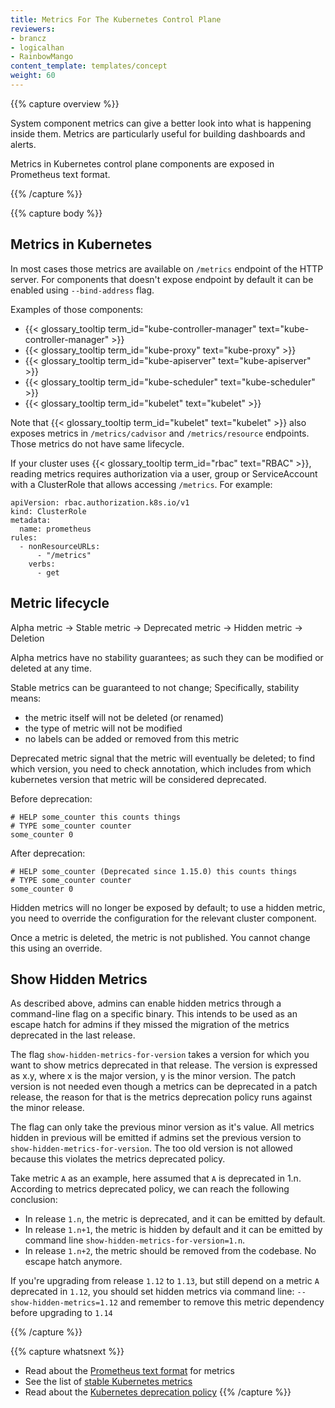 ```yaml
---
title: Metrics For The Kubernetes Control Plane
reviewers:
- brancz
- logicalhan
- RainbowMango
content_template: templates/concept
weight: 60
---
```


{{% capture overview %}}

System component metrics can give a better look into what is happening inside them. Metrics are particularly useful for building dashboards and alerts.

Metrics in Kubernetes control plane components are exposed in Prometheus text format.

{{% /capture %}}

{{% capture body %}}

## Metrics in Kubernetes

In most cases those metrics are available on `/metrics` endpoint of the HTTP server. For components that doesn't expose endpoint by default it can be enabled using `--bind-address` flag.

Examples of those components:
* {{< glossary_tooltip term_id="kube-controller-manager" text="kube-controller-manager" >}}
* {{< glossary_tooltip term_id="kube-proxy" text="kube-proxy" >}}
* {{< glossary_tooltip term_id="kube-apiserver" text="kube-apiserver" >}}
* {{< glossary_tooltip term_id="kube-scheduler" text="kube-scheduler" >}}
* {{< glossary_tooltip term_id="kubelet" text="kubelet" >}}

Note that {{< glossary_tooltip term_id="kubelet" text="kubelet" >}} also exposes metrics in `/metrics/cadvisor` and `/metrics/resource` endpoints. Those metrics do not have same lifecycle.

If your cluster uses {{< glossary_tooltip term_id="rbac" text="RBAC" >}}, reading metrics requires authorization via a user, group or ServiceAccount with a ClusterRole that allows accessing `/metrics`.
For example:
```
apiVersion: rbac.authorization.k8s.io/v1	
kind: ClusterRole	
metadata:	
  name: prometheus	
rules:	
  - nonResourceURLs:	
      - "/metrics"	
    verbs:	
      - get
```

## Metric lifecycle

Alpha metric →  Stable metric →  Deprecated metric →  Hidden metric → Deletion

Alpha metrics have no stability guarantees; as such they can be modified or deleted at any time.

Stable metrics can be guaranteed to not change; Specifically, stability means:

* the metric itself will not be deleted (or renamed)
* the type of metric will not be modified
* no labels can be added or removed from this metric

Deprecated metric signal that the metric will eventually be deleted; to find which version, you need to check annotation, which includes from which kubernetes version that metric will be considered deprecated.

Before deprecation:

```
# HELP some_counter this counts things
# TYPE some_counter counter
some_counter 0
```

After deprecation:

```
# HELP some_counter (Deprecated since 1.15.0) this counts things
# TYPE some_counter counter
some_counter 0
```

Hidden metrics will no longer be exposed by default; to use a hidden metric, you need to override the configuration for the relevant cluster component.

Once a metric is deleted, the metric is not published. You cannot change this using an override.


## Show Hidden Metrics

As described above, admins can enable hidden metrics through a command-line flag on a specific binary. This intends to be used as an escape hatch for admins if they missed the migration of the metrics deprecated in the last release.

The flag `show-hidden-metrics-for-version` takes a version for which you want to show metrics deprecated in that release. The version is expressed as x.y, where x is the major version, y is the minor version. The patch version is not needed even though a metrics can be deprecated in a patch release, the reason for that is the metrics deprecation policy runs against the minor release.

The flag can only take the previous minor version as it's value. All metrics hidden in previous will be emitted if admins set the previous version to `show-hidden-metrics-for-version`. The too old version is not allowed because this violates the metrics deprecated policy.

Take metric `A` as an example, here assumed that `A` is deprecated in 1.n. According to metrics deprecated policy, we can reach the following conclusion:

* In release `1.n`, the metric is deprecated, and it can be emitted by default.
* In release `1.n+1`, the metric is hidden by default and it can be emitted by command line `show-hidden-metrics-for-version=1.n`.
* In release `1.n+2`, the metric should be removed from the codebase. No escape hatch anymore.

If you're upgrading from release `1.12` to `1.13`, but still depend on a metric `A` deprecated in `1.12`, you should set hidden metrics via command line: `--show-hidden-metrics=1.12` and remember to remove this metric dependency before upgrading to `1.14`

{{% /capture %}}

{{% capture whatsnext %}}
* Read about the [Prometheus text format](https://github.com/prometheus/docs/blob/master/content/docs/instrumenting/exposition_formats.md#text-based-format) for metrics
* See the list of [stable Kubernetes metrics](https://github.com/kubernetes/kubernetes/blob/master/test/instrumentation/testdata/stable-metrics-list.yaml)
* Read about the [Kubernetes deprecation policy](https://kubernetes.io/docs/reference/using-api/deprecation-policy/#deprecating-a-feature-or-behavior )
{{% /capture %}}
